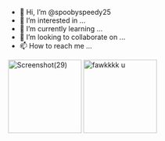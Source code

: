 - 👋 Hi, I’m @spoobyspeedy25
- 👀 I’m interested in ...
- 🌱 I’m currently learning ...
- 💞️ I’m looking to collaborate on ...
- 📫 How to reach me ...

<!---
spoobyspeedy25/spoobyspeedy25 is a ✨ special ✨ repository because its `README.md` (this file) appears on your GitHub profile.
You can click the Preview link to take a look at your changes.
---><img width="150" alt="Screenshot(29)" src="https://github.com/spoobyspeedy25/spoobyspeedy25/assets/148974763/ab784bf2-b9ec-42b5-84f9-34ee15158c27">
<img width="150" alt="fawkkkk u" src="https://github.com/spoobyspeedy25/spoobyspeedy25/assets/148974763/5a7313ee-af2f-48a3-ad19-2cda823ce9ee">


